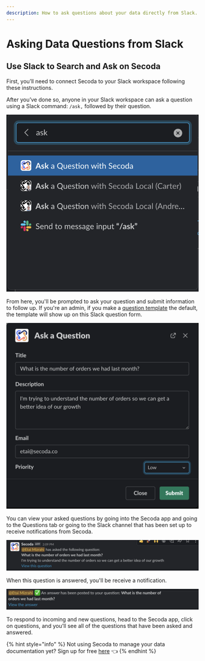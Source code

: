 ```yaml
---
description: How to ask questions about your data directly from Slack.
---
```


# Asking Data Questions from Slack

## Use Slack to Search and Ask on Secoda

First, you’ll need to connect Secoda to your Slack workspace following these instructions.&#x20;

After you’ve done so, anyone in your Slack workspace can ask a question using a Slack command: `/ask,` followed by their question.&#x20;

![](<../../.gitbook/assets/Screen Shot 2022-04-09 at 2.08.29 PM (1) (1).png>)

From here, you'll be prompted to ask your question and submit information to follow up. If you're an admin, if you make a [question template](templates.md) the default, the template will show up on this Slack question form.

![](<../../.gitbook/assets/Screen Shot 2022-04-09 at 2.09.20 PM.png>)

You can view your asked questions by going into the Secoda app and going to the Questions tab or going to the Slack channel that has been set up to receive notifications from Secoda.&#x20;

![](<../../.gitbook/assets/Screen Shot 2022-04-09 at 2.09.34 PM.png>)

When this question is answered, you'll be receive a notification.&#x20;

![](<../../.gitbook/assets/Screen Shot 2022-04-09 at 2.10.05 PM (1).png>)

To respond to incoming and new questions, head to the Secoda app, click on questions, and you’ll see all of the questions that have been asked and answered.

{% hint style="info" %}
Not using Secoda to manage your data documentation yet? Sign up for free [here](https://app.secoda.co/auth/realms/master/protocol/openid-connect/registrations?clie\[%E2%80%A6]openid%20email\&redirect\_uri=https://app.secoda.co\&kc\_locale=en) 👈
{% endhint %}
